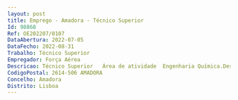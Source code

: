 ```yaml
--- 
layout: post
title: Emprego - Amadora - Técnico Superior
Id: 98868
Ref: OE202207/0107
DataAbertura: 2022-07-05
DataFecho: 2022-08-31
Trabalho: Técnico Superior
Empregador: Força Aérea
Descricao: Técnico Superior   Área de atividade  Engenharia Química.Descrição de Funções Prestar assistência técnica na elaboração dos Cadernos de Encargos, no âmbito dos procedimentos de aquisição dos combustíveis, lubrificantes e fluídos hidráulicos, promover a realização de cursos de controlo de qualidade dos combustíveis destinados ao pessoal da Força Aérea que a nível das Unidades executa esta missão, implementar a nível da Força Aérea todo o normativo OTAN, sobre combustíveis e lubrificantes.Local do Posto de trabalho  Direção de Abastecimento e Transportes no Estado Maior da Força Aérea sito em Alfragide, concelho de Amadora.
CodigoPostal: 2614-506 AMADORA
Concelho: Amadora
Distrito: Lisboa
--- 
```

